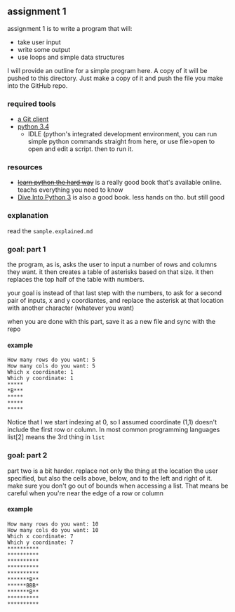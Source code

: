 ## assignment 1

assignment 1 is to write a program that will:
* take user input
* write some output
* use loops and simple data structures

I will provide an outline for a simple program here. A copy of it will be
pushed to this directory. Just make a copy of it and push the file you make
into the GitHub repo.

### required tools

* [a Git client](https://windows.github.com/)
* [python 3.4](https://www.python.org/downloads/)
  * IDLE (python's integrated development environment, you can run simple
  python commands straight from here, or use file>open to open and edit a
  script. then <F5> to run it.

### resources

* ~~[learn python the hard way](http://learnpythonthehardway.org/book/)~~ is a
really good book that's available online. teachs everything you need to know
* [Dive Into Python 3](http://www.diveinto.org/python3/) is also a good book.
less hands on tho. but still good

### explanation

read the `sample.explained.md`

### goal: part 1

the program, as is, asks the user to input a number of rows and columns they
want. it then creates a table of asterisks based on that size. it then replaces
the top half of the table with numbers.

your goal is instead of that last step with the numbers, to ask for a second
pair of inputs, x and y coordiantes, and replace the asterisk at that location
with another character (whatever you want)

when you are done with this part, save it as a new file and sync with the repo

#### example
```
How many rows do you want: 5
How many cols do you want: 5
Which x coordinate: 1
Which y coordinate: 1
*****
*B***
*****
*****
*****
```

Notice that I we start indexing at 0, so I assumed coordinate (1,1) doesn't
include the first row or column. In most common programming languages list[2]
means the 3rd thing in `list`

### goal: part 2

part two is a bit harder. replace not only the thing at the location the user
specified, but also the cells above, below, and to the left and right of it.
make sure you don't go out of bounds when accessing a list. That means be
careful when you're near the edge of a row or column

#### example
```
How many rows do you want: 10
How many cols do you want: 10
Which x coordinate: 7
Which y coordinate: 7
**********
**********
**********
**********
**********
*******B**
******BBB*
*******B**
**********
**********
